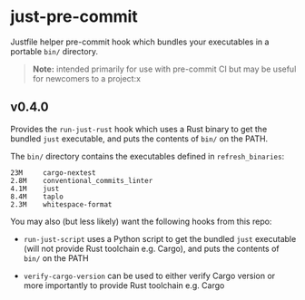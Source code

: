 # just-pre-commit

Justfile helper pre-commit hook which bundles your executables in a portable `bin/` directory.

> **Note:** intended primarily for use with pre-commit CI but may be useful for newcomers to a
> project:x


## v0.4.0

Provides the `run-just-rust` hook which uses a Rust binary to get the bundled `just` executable,
and puts the contents of `bin/` on the PATH.

The `bin/` directory contains the executables defined in `refresh_binaries`:

```
23M     cargo-nextest
2.8M    conventional_commits_linter
4.1M    just
8.4M    taplo
2.3M    whitespace-format
```

You may also (but less likely) want the following hooks from this repo:

- `run-just-script` uses a Python script to get the bundled `just` executable (will not provide Rust
  toolchain e.g. Cargo), and puts the contents of `bin/` on the PATH

- `verify-cargo-version` can be used to either verify Cargo version or more importantly to provide
  Rust toolchain e.g. Cargo
